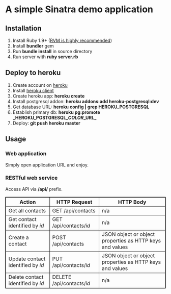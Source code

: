 # A simple Sinatra demo application

## Installation

1. Install Ruby 1.9+ ([RVM is highly recommended](https://rvm.io))
2. Install **bundler** gem
3. Run **bundle install** in source directory
4. Run server with **ruby server.rb**

## Deploy to heroku

1. Create account on [heroku](http://heroku.com)
2. Install [heroku client](https://toolbelt.herokuapp.com)
3. Create heroku app: **heroku create**
4. Install postgresql addon: **heroku addons:add heroku-postgresql:dev**
5. Get database URL: **heroku config | grep HEROKU_POSTGRESQL**
6. Establish primary db: **heroku pg:promote \_HEROKU\_POSTGRESQL\_<em>COLOR</em>\_URL\_**
7. Deploy: **git push heroku master**

## Usage

### Web application

Simply open application URL and enjoy.

### RESTful web service

Access API via **/api/** prefix.

<table border="1" cellspacing="0" cellpadding="4" style="border:0.5px solid
black;">
	<tr>
		<th>Action</th>
		<th>HTTP Request</th>
		<th>HTTP Body</th>
	<tr>
		<td>Get all contacts</td>
		<td>GET /api/contacts</td>
		<td>n/a</td>
	</tr>
	<tr>
		<td>Get contact identified by <em>id</em></td>
		<td>GET /api/contacts/<em>id</em></td>
		<td>n/a</td>
	</tr>
	<tr>
		<td>Create a contact</td>
		<td>POST /api/contacts</td>
		<td>JSON object or object properties as HTTP keys and values</td>
	</tr>
	<tr>
		<td>Update contact identified by <em>id</em></td>
		<td>PUT /api/contacts/<em>id</em></td>
		<td>JSON object or object properties as HTTP keys and values</td>
	</tr>
	<tr>
		<td>Delete contact identified by <em>id</em></td>
		<td>DELETE /api/contacts/<em>id</em></td>
		<td>n/a</td>
	</tr>
</table>